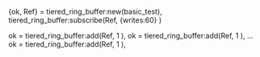 

{ok, Ref} = tiered_ring_buffer:new(basic_test),
tiered_ring_buffer:subscribe(Ref, {writes:60} )

ok = tiered_ring_buffer:add(Ref, 1 ),
ok = tiered_ring_buffer:add(Ref, 1 ),
...
ok = tiered_ring_buffer:add(Ref, 1 ),



